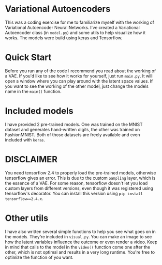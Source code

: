 # Variational Autoencoders
This was a coding exercise for me to familiarize myself with the working of Variational Autoencoder Neural Networks. I've created a Variational Autoencoder class (in `model.py`) and some utils to help visualize how it works. The models were build using keras and Tensorflow. 

# Quick Start
Before you run any of the code I recommend you read about the working of a VAE. If you'd like to see how it works for yourself, just run `main.py`. It will open a window where you can play around with the latent space values. If you want to see the working of the other model, just change the models name in the `main()` function.

# Included models
I have provided 2 pre-trained models. One was trained on the MNIST dataset and generates hand-written digits, the other was trained on FashionMNIST. Both of those datasets are freely available and even included with `keras`. 

# DISCLAIMER
You need tensorflow 2.4 to properly load the pre-trained models, otherwise tensorflow gives an error. This is due to the custom `Sampling` layer, which is the essence of a VAE. For some reason, tensorflow doesn't let you load custom layers from different versions, even though it was registered using tensorflow's decorator. You can install this version using `pip install tensorflow==2.4.x`.

# Other utils
I have also written several simple functions to help you see what goes on in the models. They're included in `visual.py`. You can make an image to see how the latent variables influence the outcome or even render a video. Keep in mind that calls to the model in the `video()` function come one after the other, which is not optimal and results in a very long runtime. You're free to optimize the function of you want.


